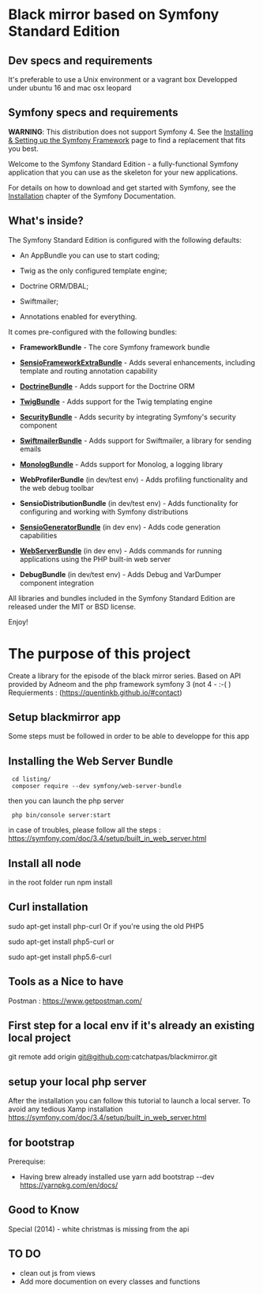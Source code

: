 Black mirror based on Symfony Standard Edition
========================

Dev specs and requirements
------------
It's preferable to use a Unix environment or a vagrant box
Developped under ubuntu 16 and mac osx leopard


Symfony specs and requirements
------------

**WARNING**: This distribution does not support Symfony 4. See the
[Installing & Setting up the Symfony Framework][15] page to find a replacement
that fits you best.

Welcome to the Symfony Standard Edition - a fully-functional Symfony
application that you can use as the skeleton for your new applications.

For details on how to download and get started with Symfony, see the
[Installation][1] chapter of the Symfony Documentation.

What's inside?
--------------

The Symfony Standard Edition is configured with the following defaults:

  * An AppBundle you can use to start coding;

  * Twig as the only configured template engine;

  * Doctrine ORM/DBAL;

  * Swiftmailer;

  * Annotations enabled for everything.

It comes pre-configured with the following bundles:

  * **FrameworkBundle** - The core Symfony framework bundle

  * [**SensioFrameworkExtraBundle**][6] - Adds several enhancements, including
    template and routing annotation capability

  * [**DoctrineBundle**][7] - Adds support for the Doctrine ORM

  * [**TwigBundle**][8] - Adds support for the Twig templating engine

  * [**SecurityBundle**][9] - Adds security by integrating Symfony's security
    component

  * [**SwiftmailerBundle**][10] - Adds support for Swiftmailer, a library for
    sending emails

  * [**MonologBundle**][11] - Adds support for Monolog, a logging library

  * **WebProfilerBundle** (in dev/test env) - Adds profiling functionality and
    the web debug toolbar

  * **SensioDistributionBundle** (in dev/test env) - Adds functionality for
    configuring and working with Symfony distributions

  * [**SensioGeneratorBundle**][13] (in dev env) - Adds code generation
    capabilities

  * [**WebServerBundle**][14] (in dev env) - Adds commands for running applications
    using the PHP built-in web server

  * **DebugBundle** (in dev/test env) - Adds Debug and VarDumper component
    integration

All libraries and bundles included in the Symfony Standard Edition are
released under the MIT or BSD license.

Enjoy!

[1]:  https://symfony.com/doc/3.4/setup.html
[6]:  https://symfony.com/doc/current/bundles/SensioFrameworkExtraBundle/index.html
[7]:  https://symfony.com/doc/3.4/doctrine.html
[8]:  https://symfony.com/doc/3.4/templating.html
[9]:  https://symfony.com/doc/3.4/security.html
[10]: https://symfony.com/doc/3.4/email.html
[11]: https://symfony.com/doc/3.4/logging.html
[13]: https://symfony.com/doc/current/bundles/SensioGeneratorBundle/index.html
[14]: https://symfony.com/doc/current/setup/built_in_web_server.html
[15]: https://symfony.com/doc/current/setup.html


The purpose of this project
==============
Create a library for the episode of the black mirror series.
Based on API provided by Adneom and the php framework symfony 3 (not 4 - :-( )
Requierments : (https://quentinkb.github.io/#contact)


Setup blackmirror app
--------------
Some steps must be followed in order to be able to developpe for this app

Installing the Web Server Bundle
----------------
```
 cd listing/
 composer require --dev symfony/web-server-bundle
```
then you can launch the php server

```
 php bin/console server:start
```

in case of troubles, please follow all the steps : 
https://symfony.com/doc/3.4/setup/built_in_web_server.html



Install all node
-------------
in the root folder
run npm install

Curl installation
--------------
sudo apt-get install php-curl
Or if you're using the old PHP5

sudo apt-get install php5-curl
or

sudo apt-get install php5.6-curl

Tools as a Nice to have
--------------
Postman : https://www.getpostman.com/

First step for a local env if it's already an existing local project
--------------
git remote add origin git@github.com:catchatpas/blackmirror.git

setup your local php server
--------------
After the installation you can follow this tutorial to launch a local server. To avoid any tedious Xamp installation
https://symfony.com/doc/3.4/setup/built_in_web_server.html

for bootstrap
--------------
Prerequise: 
- Having brew already installed
use yarn add bootstrap --dev 
https://yarnpkg.com/en/docs/


Good to Know
-------------
Special (2014) - white christmas is missing from the api

TO DO
------------- 
* clean out js from views
* Add more documention on every classes and functions